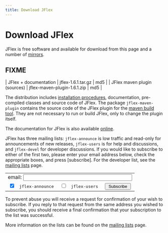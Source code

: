 ```yaml
---
title: Download JFlex
---
```



# Download JFlex

JFlex is free software and available for
download from this page and a number of [mirrors](mirrors.html).

## FIXME
 | JFlex + documentation	      | jflex-1.6.1.tar.gz  	        | md5 |
 | JFlex maven plugin (sources)	| jflex-maven-plugin-1.6.1.zip	|	md5 |
 

The distribution includes [installation procedures](installing.html),
documentation, pre-compiled classes and source code of JFlex. The
package `jflex-maven-plugin` contains the source code of the JFlex
plugin for the [maven build tool](http://maven.apache.org). They are not
necessary to run or build JFlex, only to change the plugin itself.

The documentation for JFlex is also available [online](docu.html).

JFlex has three mailing lists: `jflex-announce` is low traffic and
read-only for announcements of new releases, `jflex-users` is for help
and discussions, and `jflex-devel` for developer discussions. If you
would like to subscribe to either of the first two, please enter your
email address below, check the appropriate boxes, and press [subscribe].
For the developer list, see the [mailing lists](mailing.html) page.

<form action="http://home.informatik.tu-muenchen.de/kleing/cgi-bin/jflexlist.cgi" method="get">
<center>
<table cols="1" border="0" cellspacing="5" cellpadding="0">
<tr><td align="center">email:&nbsp;<input type=text name="email" size=40></td></tr>
<tr><td align="center">
<input type=checkbox name="list" value="jflex-announce" checked> &nbsp; <tt>jflex-announce</tt> &nbsp; &nbsp;
<input type=checkbox name="list" value="jflex-users"> &nbsp; <tt>jflex-users</tt> &nbsp; &nbsp;
<input type=submit value=" Subscribe ">
<input type=hidden name="action" value="subscribe">
</td></tr>
</table>
</center>
</form>

To prevent abuse you will receive a request for confirmation of your
wish to subscribe. If you reply to that request from the same address
you wished to subscribe, you should receive a final confirmation that
your subscription to the list was successful.

More information on the lists can be found on the [mailing lists](mailing.html)
page.

